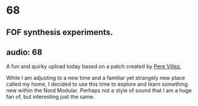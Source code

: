 # 68
## FOF synthesis experiments.
audio: 68
---
A fun and quirky upload today based on a patch created by <a href="http://www.cim.mcgill.ca/~clark/nordmodularbook/nm_oscillator.html#fof" title="Pere Villez.">Pere Villez.</a>

While I am adjusting to a new time and a familiar yet strangely new place called my home, I decided to use this time to explore and learn something new within the Nord Modular. Perhaps not a style of sound that I am a huge fan of, but interesting just the same.